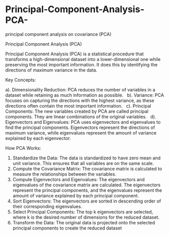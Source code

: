 # Principal-Component-Analysis-PCA-
principal component analysis on covariance (PCA)


Principal Component Analysis (PCA)


Principal Component Analysis (PCA) is a statistical procedure that transforms a high-dimensional dataset into a lower-dimensional one while preserving the most important information. It does this by identifying the directions of maximum variance in the data.   

Key Concepts:

a). Dimensionality Reduction: PCA reduces the number of variables in a dataset while retaining as much information as possible.   
b). Variance: PCA focuses on capturing the directions with the highest variance, as these directions often contain the most important information.   
c). Principal Components: The new variables created by PCA are called principal components. They are linear combinations of the original variables.   
d). Eigenvectors and Eigenvalues: PCA uses eigenvectors and eigenvalues to find the principal components. Eigenvectors represent the directions of maximum variance, while eigenvalues represent the amount of variance explained by each eigenvector.

How PCA Works:
1. Standardize the Data: The data is standardized to have zero mean and unit variance. This ensures that all variables are on the same scale.
2. Compute the Covariance Matrix: The covariance matrix is calculated to measure the relationships between the variables.   
3. Compute Eigenvectors and Eigenvalues: The eigenvectors and eigenvalues of the covariance matrix are calculated. The eigenvectors represent the principal components, and the eigenvalues represent the amount of variance explained by each principal component.   
4. Sort Eigenvectors: The eigenvectors are sorted in descending order of their corresponding eigenvalues.   
5. Select Principal Components: The top k eigenvectors are selected, where k is the desired number of dimensions for the reduced dataset.   
6. Transform the Data: The original data is projected onto the selected principal components to create the reduced dataset
